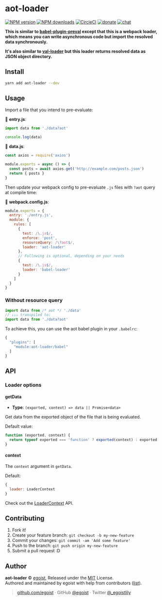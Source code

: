 
# aot-loader

[![NPM version](https://img.shields.io/npm/v/aot-loader.svg?style=flat)](https://npmjs.com/package/aot-loader) [![NPM downloads](https://img.shields.io/npm/dm/aot-loader.svg?style=flat)](https://npmjs.com/package/aot-loader) [![CircleCI](https://circleci.com/gh/egoist/aot-loader/tree/master.svg?style=shield)](https://circleci.com/gh/egoist/aot-loader/tree/master)  [![donate](https://img.shields.io/badge/$-donate-ff69b4.svg?maxAge=2592000&style=flat)](https://github.com/egoist/donate) [![chat](https://img.shields.io/badge/chat-on%20discord-7289DA.svg?style=flat)](https://chat.egoist.moe)

__This is similar to [babel-plugin-preval](https://github.com/kentcdodds/babel-plugin-preval) except that this is a webpack loader, which means you can write asynchronous code but import the resolved data synchronously.__

__It's also similar to [val-loader](https://github.com/webpack-contrib/val-loader) but this loader returns resolved data as JSON object directory.__

## Install

```bash
yarn add aot-loader --dev
```

## Usage

Import a file that you intend to pre-evaluate:

📝 __entry.js__:

```js
import data from './data?aot'

console.log(data)
```

📝 __data.js__:

```js
const axios = require('axios')

module.exports = async () => {
  const posts = await axios.get('http://example.com/posts.json')
  return { posts }
}
```

Then update your webpack config to pre-evaluate `.js` files with `?aot` query at compile time:

📝 __webpack.config.js__:

```js
module.exports = {
  entry: './entry.js',
  module: {
    rules: [
      {
        test: /\.js$/,
        enforce: 'post',
        resourceQuery: /\?aot$/,
        loader: 'aot-loader'
      },
      // Following is optional, depending on your needs
      {
        test: /\.js$/,
        loader: 'babel-loader'
      }
    ]
  }
}
```

### Without resource query

```js
import data from /* aot */ './data'
// ↓↓↓ transpiled to:
import data from './data?aot'
```

To achieve this, you can use the aot babel plugin in your `.babelrc`:

```js
{
  "plugins": [
    "module:aot-loader/babel"
  ]
}
```

## API

### Loader options

#### getData

- __Type__: `(exported, context) => data || Promise<data>`

Get data from the exported object of the file that is being evaluated.

Default value:

```js
function (exported, context) {
  return typeof exported === 'function' ? exported(context) : exported
}
```

#### context

The `context` argument in `getData`.

Default:

```js
{
  loader: LoaderContext
}
```

Check out the [LoaderContext](https://webpack.js.org/api/loaders/#the-loader-context) API.

## Contributing

1. Fork it!
2. Create your feature branch: `git checkout -b my-new-feature`
3. Commit your changes: `git commit -am 'Add some feature'`
4. Push to the branch: `git push origin my-new-feature`
5. Submit a pull request :D


## Author

**aot-loader** © [egoist](https://github.com/egoist), Released under the [MIT](./LICENSE) License.<br>
Authored and maintained by egoist with help from contributors ([list](https://github.com/egoist/aot-loader/contributors)).

> [github.com/egoist](https://github.com/egoist) · GitHub [@egoist](https://github.com/egoist) · Twitter [@_egoistlily](https://twitter.com/_egoistlily)

